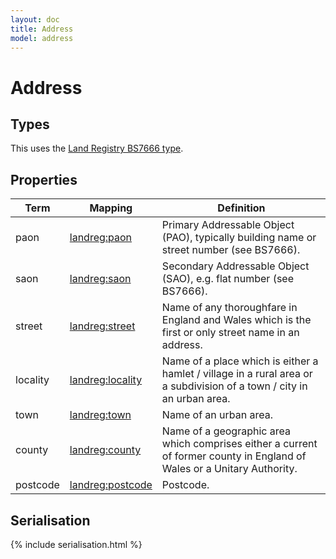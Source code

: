 ```yaml
---
layout: doc
title: Address
model: address
---
```


# Address

## Types

This uses the [Land Registry BS7666 type](http://landregistry.data.gov.uk/def/common/BS7666Address).


## Properties

Term     | Mapping | Definition
---------|---------|-----------
paon | [landreg:paon](http://landregistry.data.gov.uk/def/common/paon) | Primary Addressable Object (PAO), typically building name or street number (see BS7666).
saon | [landreg:saon](http://landregistry.data.gov.uk/def/common/saon) | Secondary Addressable Object (SAO), e.g. flat number (see BS7666).
street | [landreg:street](http://landregistry.data.gov.uk/def/common/street) | Name of any thoroughfare in England and Wales which is the first or only street name in an address.
locality | [landreg:locality](http://landregistry.data.gov.uk/def/common/locality) | Name of a place which is either a hamlet / village in a rural area or a subdivision of a town / city in an urban area.
town | [landreg:town](http://landregistry.data.gov.uk/def/common/town) | Name of an urban area.
county | [landreg:county](http://landregistry.data.gov.uk/def/common/county) | Name of a geographic area which comprises either a current of former county in England of Wales or a Unitary Authority. 
postcode | [landreg:postcode](http://landregistry.data.gov.uk/def/common/postcode) | Postcode.


## Serialisation

{% include serialisation.html %}

